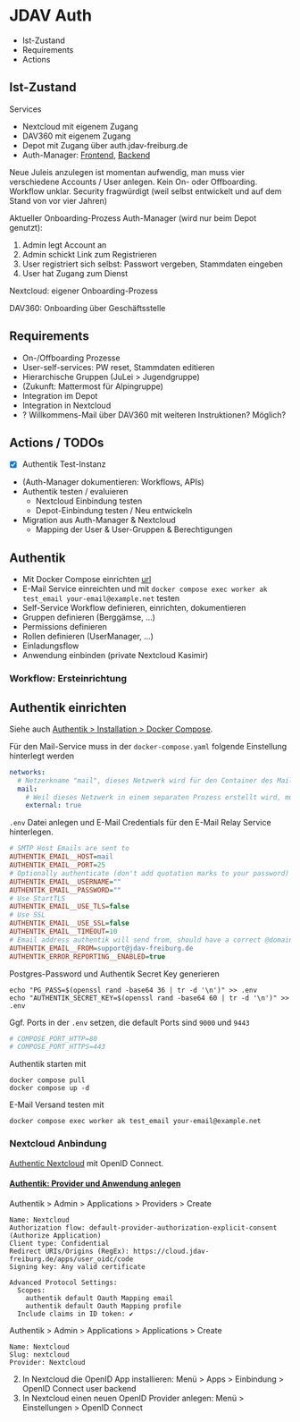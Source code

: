 # JDAV Auth

- Ist-Zustand
- Requirements
- Actions

## Ist-Zustand

Services

- Nextcloud mit eigenem Zugang
- DAV360 mit eigenem Zugang
- Depot mit Zugang über auth.jdav-freiburg.de
- Auth-Manager: [Frontend](https://github.com/voegtlel/auth-manager-frontend), [Backend](https://github.com/voegtlel/auth-manager-backend)

Neue Juleis anzulegen ist momentan aufwendig, man muss vier verschiedene Accounts / User anlegen.
Kein On- oder Offboarding.
Workflow unklar.
Security fragwürdigt (weil selbst entwickelt und auf dem Stand von vor vier Jahren)

Aktueller Onboarding-Prozess Auth-Manager (wird nur beim Depot genutzt):

1. Admin legt Account an
1. Admin schickt Link zum Registrieren
1. User registriert sich selbst: Passwort vergeben, Stammdaten eingeben
1. User hat Zugang zum Dienst

Nextcloud: eigener Onboarding-Prozess

DAV360: Onboarding über Geschäftsstelle

## Requirements

- On-/Offboarding Prozesse
- User-self-services: PW reset, Stammdaten editieren
- Hierarchische Gruppen (JuLei > Jugendgruppe)
- (Zukunft: Mattermost für Alpingruppe)
- Integration im Depot
- Integration in Nextcloud
- ? Willkommens-Mail über DAV360 mit weiteren Instruktionen? Möglich?

## Actions / TODOs

- [x] Authentik Test-Instanz
- (Auth-Manager dokumentieren: Workflows, APIs)
- Authentik testen / evaluieren
  - Nextcloud Einbindung testen
  - Depot-Einbindung testen / Neu entwickeln
- Migration aus Auth-Manager & Nextcloud
  - Mapping der User & User-Gruppen & Berechtigungen

## Authentik

- Mit Docker Compose einrichten [url](https://docs.goauthentik.io/docs/install-config/install/docker-compose)
- E-Mail Service einreichten und mit `docker compose exec worker ak test_email your-email@example.net` testen
- Self-Service Workflow definieren, einrichten, dokumentieren
- Gruppen definieren (Berggämse, ...)
- Permissions definieren
- Rollen definieren (UserManager, ...)
- Einladungsflow
- Anwendung einbinden (private Nextcloud Kasimir)

### Workflow: Ersteinrichtung



## Authentik einrichten

Siehe auch [Authentik > Installation > Docker Compose](https://docs.goauthentik.io/docs/install-config/install/docker-compose).

Für den Mail-Service muss in der `docker-compose.yaml` folgende Einstellung hinterlegt werden

```yaml
networks:
  # Netzerkname "mail", dieses Netzwerk wird für den Container des Mail-Services angelegt
  mail:
    # Weil dieses Netzwerk in einem separaten Prozess erstellt wird, muss es als "external" deklariert werden
    external: true
```

`.env` Datei anlegen und E-Mail Credentials für den E-Mail Relay Service hinterlegen.

```ini
# SMTP Host Emails are sent to
AUTHENTIK_EMAIL__HOST=mail
AUTHENTIK_EMAIL__PORT=25
# Optionally authenticate (don't add quotation marks to your password)
AUTHENTIK_EMAIL__USERNAME=""
AUTHENTIK_EMAIL__PASSWORD=""
# Use StartTLS
AUTHENTIK_EMAIL__USE_TLS=false
# Use SSL
AUTHENTIK_EMAIL__USE_SSL=false
AUTHENTIK_EMAIL__TIMEOUT=10
# Email address authentik will send from, should have a correct @domain
AUTHENTIK_EMAIL__FROM=support@jdav-freiburg.de
AUTHENTIK_ERROR_REPORTING__ENABLED=true
```

Postgres-Password und Authentik Secret Key generieren

```shell
echo "PG_PASS=$(openssl rand -base64 36 | tr -d '\n')" >> .env
echo "AUTHENTIK_SECRET_KEY=$(openssl rand -base64 60 | tr -d '\n')" >> .env
```

Ggf. Ports in der `.env` setzen, die default Ports sind `9000` und `9443`

```ini
# COMPOSE_PORT_HTTP=80
# COMPOSE_PORT_HTTPS=443
```

Authentik starten mit

```shell
docker compose pull
docker compose up -d
```

E-Mail Versand testen mit

```shell
docker compose exec worker ak test_email your-email@example.net
```

### Nextcloud Anbindung

[Authentic Nextcloud](https://docs.goauthentik.io/integrations/services/nextcloud/) mit OpenID Connect.

#### [Authentik: Provider und Anwendung anlegen](https://docs.goauthentik.io/integrations/services/nextcloud/#provider-and-application)

Authentik > Admin > Applications > Providers > Create

```
Name: Nextcloud
Authorization flow: default-provider-authorization-explicit-consent (Authorize Application)
Client type: Confidential
Redirect URIs/Origins (RegEx): https://cloud.jdav-freiburg.de/apps/user_oidc/code
Signing key: Any valid certificate

Advanced Protocol Settings:
  Scopes:
    authentik default Oauth Mapping email
    authentik default Oauth Mapping profile
  Include claims in ID token: ✔️
```

Authentik > Admin > Applications > Applications > Create

```
Name: Nextcloud
Slug: nextcloud
Provider: Nextcloud
```

2. In Nextcloud die OpenID App installieren: Menü > Apps > Einbindung > OpenID Connect user backend
3. In Nextcloud einen neuen OpenID Provider anlegen: Menü > Einstellungen > OpenID Connect

